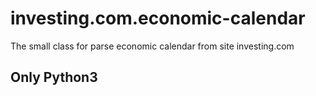 # investing.com.economic-calendar
The small class for parse economic calendar from site investing.com

## Only Python3
